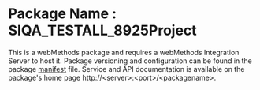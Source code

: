 # Package Name : SIQA_TESTALL_8925Project
This is a webMethods package and requires a webMethods Integration Server to host it. Package versioning and configuration can be found in the package [manifest](./SIQA_TESTALL_8925Project/manifest.v3) file. Service and API documentation is available on the package's home page http://&lt;server&gt;:&lt;port&gt;/&lt;packagename>.